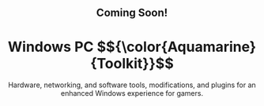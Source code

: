 <div align="center">
  <h2 style="margin-bottom: 1em;">Coming Soon!</h2>
  <h1>
    Windows PC $${\color{Aquamarine}{Toolkit}}$$
  </h1>
  <p>
    Hardware, networking, and software tools, modifications, and plugins for an enhanced Windows experience for gamers.
  </p>
</div>
